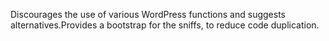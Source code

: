Discourages the use of various WordPress functions and suggests alternatives.Provides a bootstrap for the sniffs, to reduce code duplication.